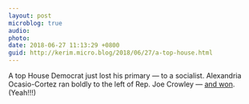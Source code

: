```yaml
---
layout: post
microblog: true
audio: 
photo: 
date: 2018-06-27 11:13:29 +0800
guid: http://kerim.micro.blog/2018/06/27/a-top-house.html
---
```

A top House Democrat just lost his primary — to a socialist. Alexandria Ocasio-Cortez ran boldly to the left of Rep. Joe Crowley — [and won](https://www.vox.com/policy-and-politics/2018/6/26/17506970/alexandria-ocasio-cortez-joe-crowley-primary-new-york). (Yeah!!!)
